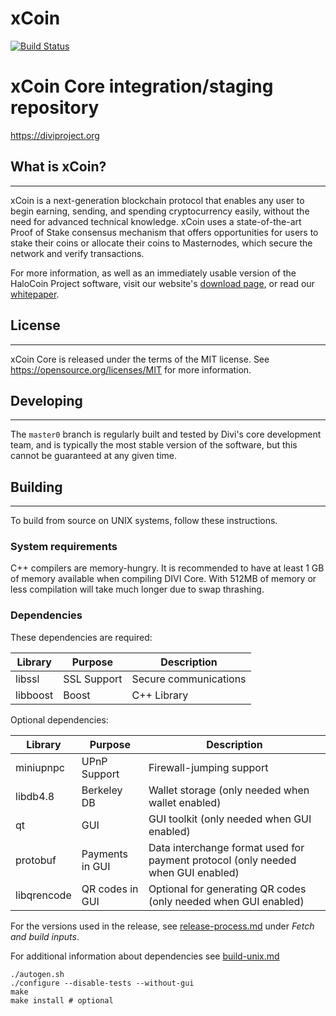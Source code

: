 # xCoin 
[![Build Status](https://travis-ci.org/galpHub/Divi.svg?branch=master0)](https://travis-ci.org/galpHub/Divi)

xCoin Core integration/staging repository
=====================================

https://diviproject.org

## What is xCoin?
---

xCoin is a next-generation blockchain protocol that enables any user to begin earning, sending, and spending cryptocurrency easily, without the need for advanced technical knowledge. xCoin uses a state-of-the-art Proof of Stake consensus mechanism that offers opportunities for users to stake their coins or allocate their coins to Masternodes, which secure the network and verify transactions.

For more information, as well as an immediately usable version of the HaloCoin Project software, visit our website's [download page](https://diviproject.org/downloads), or read our [whitepaper](https://wiki.diviproject.org/#whitepaper).

## License 
---

xCoin Core is released under the terms of the MIT license. See https://opensource.org/licenses/MIT for more information.

## Developing
---

The `master0` branch is regularly built and tested by Divi's core development team, and is typically the most stable version of the software, but this cannot be guaranteed at any given time.

## Building
---

To build from source on UNIX systems, follow these instructions.

### System requirements

C++ compilers are memory-hungry. It is recommended to have at least 1 GB of
memory available when compiling DIVI Core. With 512MB of memory or less
compilation will take much longer due to swap thrashing.

### Dependencies

These dependencies are required:

 Library     | Purpose          | Description
 ------------|------------------|----------------------
 libssl      | SSL Support      | Secure communications
 libboost    | Boost            | C++ Library

Optional dependencies:

 Library     | Purpose          | Description
 ------------|------------------|----------------------
 miniupnpc   | UPnP Support     | Firewall-jumping support
 libdb4.8    | Berkeley DB      | Wallet storage (only needed when wallet enabled)
 qt          | GUI              | GUI toolkit (only needed when GUI enabled)
 protobuf    | Payments in GUI  | Data interchange format used for payment protocol (only needed when GUI enabled)
 libqrencode | QR codes in GUI  | Optional for generating QR codes (only needed when GUI enabled)

For the versions used in the release, see [release-process.md](./divi/doc/release-process.md) under *Fetch and build inputs*.

For additional information about dependencies see [build-unix.md](./divi/doc/build-unix.md)
```
./autogen.sh
./configure --disable-tests --without-gui
make
make install # optional
```

